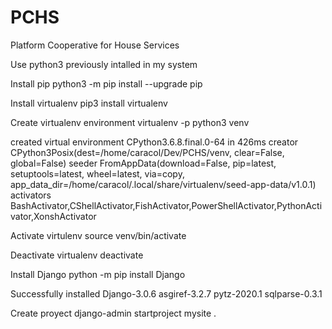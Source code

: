 # PCHS

Platform Cooperative for House Services

Use python3 previously intalled in my system

Install pip
python3 -m pip install --upgrade pip

Install virtualenv
pip3 install virtualenv

Create virtualenv environment
virtualenv -p python3 venv

created virtual environment CPython3.6.8.final.0-64 in 426ms
  creator CPython3Posix(dest=/home/caracol/Dev/PCHS/venv, clear=False, global=False)
  seeder FromAppData(download=False, pip=latest, setuptools=latest, wheel=latest, via=copy, app_data_dir=/home/caracol/.local/share/virtualenv/seed-app-data/v1.0.1)
  activators BashActivator,CShellActivator,FishActivator,PowerShellActivator,PythonActivator,XonshActivator

Activate virtulenv
source venv/bin/activate

Deactivate virtualenv
deactivate

Install Django
python -m pip install Django

Successfully installed Django-3.0.6 asgiref-3.2.7 pytz-2020.1 sqlparse-0.3.1

Create proyect
django-admin startproject mysite .

